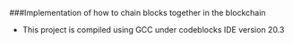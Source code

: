 ###Implementation of how to chain blocks together in the blockchain

- This project is compiled using GCC under codeblocks IDE version 20.3
